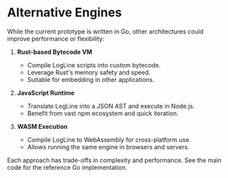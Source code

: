 # Alternative Engines

While the current prototype is written in Go, other architectures could improve performance or flexibility:

1. **Rust-based Bytecode VM**
   - Compile LogLine scripts into custom bytecode.
   - Leverage Rust's memory safety and speed.
   - Suitable for embedding in other applications.

2. **JavaScript Runtime**
   - Translate LogLine into a JSON AST and execute in Node.js.
   - Benefit from vast npm ecosystem and quick iteration.

3. **WASM Execution**
   - Compile LogLine to WebAssembly for cross-platform use.
   - Allows running the same engine in browsers and servers.

Each approach has trade-offs in complexity and performance. See the main code for the reference Go implementation.

